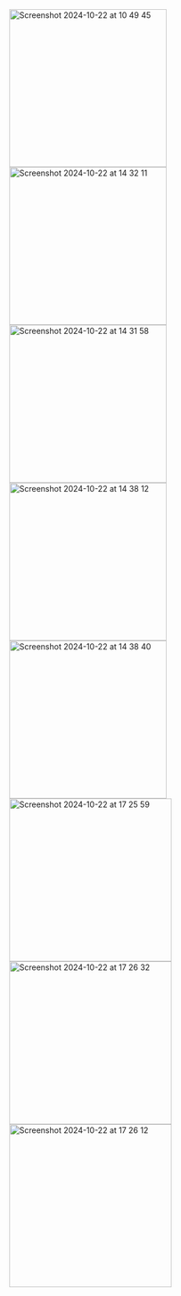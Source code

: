 <img width="282" alt="Screenshot 2024-10-22 at 10 49 45" src="https://github.com/user-attachments/assets/05c790b3-d183-4706-b779-1c1bcb129b5d">
<img width="282" alt="Screenshot 2024-10-22 at 14 32 11" src="https://github.com/user-attachments/assets/1abbb931-14f1-4ba4-8ba5-cca0b89e3f55">
<img width="282" alt="Screenshot 2024-10-22 at 14 31 58" src="https://github.com/user-attachments/assets/832578b4-a29a-4153-9ca2-fe570ed9d5e2">
<img width="282" alt="Screenshot 2024-10-22 at 14 38 12" src="https://github.com/user-attachments/assets/1c62c26b-8d94-4e87-aeac-e066a8cffd33">
<img width="282" alt="Screenshot 2024-10-22 at 14 38 40" src="https://github.com/user-attachments/assets/af92c7ef-ea26-41dd-a35a-457a2de365f9">
<img width="291" alt="Screenshot 2024-10-22 at 17 25 59" src="https://github.com/user-attachments/assets/29ed4824-60f6-43a1-acdf-4a1b0489a562">
<img width="291" alt="Screenshot 2024-10-22 at 17 26 32" src="https://github.com/user-attachments/assets/a3f62b4a-9222-426d-a17b-a12c4920978f">
<img width="291" alt="Screenshot 2024-10-22 at 17 26 12" src="https://github.com/user-attachments/assets/8427dcb5-3f7d-4d3e-af2d-47e23028fbf0">
